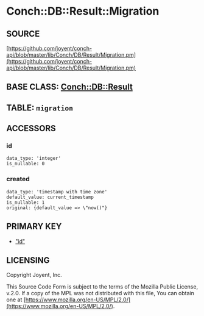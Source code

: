# Conch::DB::Result::Migration

## SOURCE

[https://github.com/joyent/conch-api/blob/master/lib/Conch/DB/Result/Migration.pm](https://github.com/joyent/conch-api/blob/master/lib/Conch/DB/Result/Migration.pm)

## BASE CLASS: [Conch::DB::Result](../modules/Conch%3A%3ADB%3A%3AResult)

## TABLE: `migration`

## ACCESSORS

### id

```
data_type: 'integer'
is_nullable: 0
```

### created

```
data_type: 'timestamp with time zone'
default_value: current_timestamp
is_nullable: 1
original: {default_value => \"now()"}
```

## PRIMARY KEY

- ["id"](#id)

## LICENSING

Copyright Joyent, Inc.

This Source Code Form is subject to the terms of the Mozilla Public License,
v.2.0. If a copy of the MPL was not distributed with this file, You can obtain
one at [https://www.mozilla.org/en-US/MPL/2.0/](https://www.mozilla.org/en-US/MPL/2.0/).
